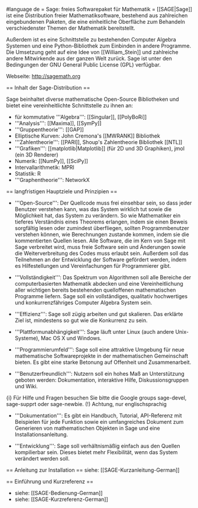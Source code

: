 #language de
= Sage: freies Softwarepaket für Mathematik =
[[SAGE|Sage]] ist eine Distribution freier Mathematiksoftware, bestehend aus zahlreichen eingebundenen Paketen, die eine einheitliche Oberfläche zum Behandeln verschiedenster Themen der Mathematik bereitstellt.

Außerdem ist es eine Schnittstelle zu bestehenden Computer Algebra Systemen und eine Python-Bibliothek zum Einbinden in andere Programme. Die Umsetzung geht auf eine Idee von [[William_Stein]] und zahlreiche andere Mitwirkende aus der ganzen Welt zurück. Sage ist unter den Bedingungen der GNU General Public License (GPL) verfügbar.

Webseite: http://sagemath.org

== Inhalt der Sage-Distribution ==

Sage beinhaltet diverse mathematische Open-Source Bibliotheken und bietet eine vereinheitlichte Schnittstelle zu ihnen an:

 * für kommutative '''Algebra''': [[Singular]], [[PolyBoRi]]
 * '''Analysis''': [[Maxima]], [[SymPy]]
 * '''Gruppentheorie''': [[GAP]]
 * Elliptische Kurven: John Cremona's [[MWRANK]] Bibliothek
 * '''Zahlentheorie''': [[PARI]], Shoup's Zahlentheorie Bibliothek [[NTL]]
 * '''Grafiken''': [[matplotlib|Matplotlib]] (für 2D und 3D Graphiken), jmol (ein 3D Renderer)
 * Numerik: [[NumPy]], [[SciPy]]
 * Intervallarithmetik: MPRI
 * Statistik: R
 * '''Graphentheorie''': NetworkX


== langfristigen Hauptziele und Prinzipien ==

 * '''Open-Source''': Der Quellcode muss frei einsehbar sein, so dass jeder Benutzer verstehen kann, was das System wirklich tut sowie die Möglichkeit hat, das System zu verändern. So wie Mathematiker ein tieferes Verständnis eines Theorems erlangen, indem sie einen Beweis sorgfältig lesen oder zumindest überfliegen, sollten Programmbenutzer verstehen können, wie Berechnungen zustande kommen, indem sie die kommentierten Quellen lesen. Alle Software, die im Kern von Sage mit Sage verbreitet wird, muss freie Software sein und Änderungen sowie die Weiterverbreitung des Codes muss erlaubt sein. Außerdem soll das Teilnehmen an der Entwicklung der Software gefördert werden, indem es Hilfestellungen und Vereinfachungen für Programmierer gibt.

 * '''Vollständigkeit''': Das Spektrum von Algorithmen soll alle Bereiche der computerbasierten Mathematik abdecken und eine Vereinheitlichung aller wichtigen bereits bestehenden quelloffenen mathematischen Programme liefern. Sage soll ein vollständiges, qualitativ hochwertiges und konkurrenzfähriges Computer Algebra System sein.

 * '''Effizienz''': Sage soll zügig arbeiten und gut skalieren. Das erklärte Ziel ist, mindestens so gut wie die Konkurrenz zu sein.

 * '''Plattformunabhängigkeit''': Sage läuft unter Linux (auch andere Unix-Systeme), Mac OS X und Windows.

 * '''Programmierumfeld''': Sage soll eine attraktive Umgebung für neue mathematische Softwareprojekte in der mathematischen Gemeinschaft bieten. Es gibt eine starke Betonung auf Offenheit und Zusammenarbeit.

 * '''Benutzerfreundlich''': Nutzern soll ein hohes Maß an Unterstützung geboten werden: Dokumentation, interaktive Hilfe, Diskussionsgruppen und Wiki.

{i} Für Hilfe und Fragen besuchen Sie bitte die Google groups sage-devel, sage-supprt oder sage-newbie. (!) Achtung, nur englischsprachig

 * '''Dokumentation''': Es gibt ein Handbuch, Tutorial, API-Referenz mit Beispielen für jede Funktion sowie ein umfangreiches Dokument zum Generieren von mathematischen Objekten in Sage und eine Installationsanleitung.

 * '''Entwicklung''': Sage soll verhältnismäßig einfach aus den Quellen kompilierbar sein. Dieses bietet mehr Flexibilität, wenn das System verändert werden soll.


== Anleitung zur Installation ==
siehe: [[SAGE-Kurzanleitung-German]]

== Einführung und Kurzreferenz ==

 * siehe: [[SAGE-Bedienung-German]]
 * siehe: [[SAGE-Kurzreferenz-German]]
